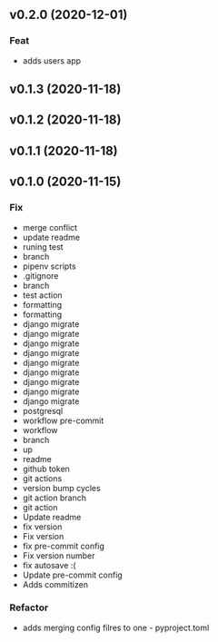 ## v0.2.0 (2020-12-01)

### Feat

- adds users app

## v0.1.3 (2020-11-18)

## v0.1.2 (2020-11-18)

## v0.1.1 (2020-11-18)

## v0.1.0 (2020-11-15)

### Fix

- merge conflict
- update readme
- runing test
- branch
- pipenv scripts
- .gitignore
- branch
- test action
- formatting
- formatting
- django migrate
- django migrate
- django migrate
- django migrate
- django migrate
- django migrate
- django migrate
- django migrate
- django migrate
- postgresql
- workflow pre-commit
- workflow
- branch
- up
- readme
- github token
- git actions
- version bump cycles
- git action branch
- git action
- Update readme
- fix version
- Fix version
- fix pre-commit config
- Fix version number
- fix autosave :(
- Update pre-commit config
- Adds commitizen

### Refactor

- adds merging config filres to one - pyproject.toml
